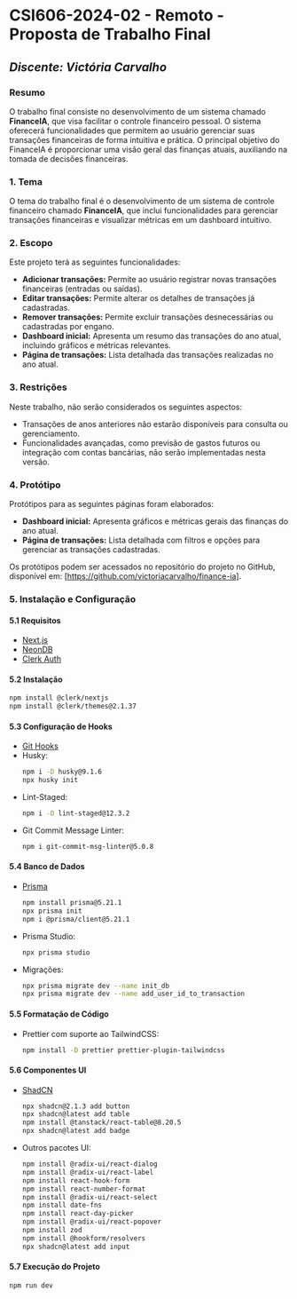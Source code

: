 # **CSI606-2024-02 - Remoto - Proposta de Trabalho Final**

## *Discente: Victória Carvalho*

### Resumo

O trabalho final consiste no desenvolvimento de um sistema chamado **FinanceIA**, que visa facilitar o controle financeiro pessoal. O sistema oferecerá funcionalidades que permitem ao usuário gerenciar suas transações financeiras de forma intuitiva e prática. O principal objetivo do FinanceIA é proporcionar uma visão geral das finanças atuais, auxiliando na tomada de decisões financeiras.

### 1. Tema

O tema do trabalho final é o desenvolvimento de um sistema de controle financeiro chamado **FinanceIA**, que inclui funcionalidades para gerenciar transações financeiras e visualizar métricas em um dashboard intuitivo.

### 2. Escopo

Este projeto terá as seguintes funcionalidades:

- **Adicionar transações:** Permite ao usuário registrar novas transações financeiras (entradas ou saídas).
- **Editar transações:** Permite alterar os detalhes de transações já cadastradas.
- **Remover transações:** Permite excluir transações desnecessárias ou cadastradas por engano.
- **Dashboard inicial:** Apresenta um resumo das transações do ano atual, incluindo gráficos e métricas relevantes.
- **Página de transações:** Lista detalhada das transações realizadas no ano atual.

### 3. Restrições

Neste trabalho, não serão considerados os seguintes aspectos:

- Transações de anos anteriores não estarão disponíveis para consulta ou gerenciamento.
- Funcionalidades avançadas, como previsão de gastos futuros ou integração com contas bancárias, não serão implementadas nesta versão.

### 4. Protótipo

Protótipos para as seguintes páginas foram elaborados:

- **Dashboard inicial:** Apresenta gráficos e métricas gerais das finanças do ano atual.
- **Página de transações:** Lista detalhada com filtros e opções para gerenciar as transações cadastradas.

Os protótipos podem ser acessados no repositório do projeto no GitHub, disponível em: [https://github.com/victoriacarvalho/finance-ia].

### 5. Instalação e Configuração

#### 5.1 Requisitos
- [Next.js](https://nextjs.org)
- [NeonDB](https://console.neon.tech/app/welcome)
- [Clerk Auth](https://clerk.com)

#### 5.2 Instalação

```sh
npm install @clerk/nextjs
npm install @clerk/themes@2.1.37
```

#### 5.3 Configuração de Hooks
- [Git Hooks](https://git-scm.com/book/ms/v2/Customizing-Git-Git-Hooks)
- Husky:
  ```sh
  npm i -D husky@9.1.6
  npx husky init
  ```
- Lint-Staged:
  ```sh
  npm i -D lint-staged@12.3.2
  ```
- Git Commit Message Linter:
  ```sh
  npm i git-commit-msg-linter@5.0.8
  ```

#### 5.4 Banco de Dados
- [Prisma](https://www.prisma.io)
  ```sh
  npm install prisma@5.21.1
  npx prisma init
  npm i @prisma/client@5.21.1
  ```
- Prisma Studio:
  ```sh
  npx prisma studio
  ```
- Migrações:
  ```sh
  npx prisma migrate dev --name init_db
  npx prisma migrate dev --name add_user_id_to_transaction
  ```

#### 5.5 Formatação de Código
- Prettier com suporte ao TailwindCSS:
  ```sh
  npm install -D prettier prettier-plugin-tailwindcss
  ```

#### 5.6 Componentes UI
- [ShadCN](https://ui.shadcn.com)
  ```sh
  npx shadcn@2.1.3 add button
  npx shadcn@latest add table
  npm install @tanstack/react-table@8.20.5
  npx shadcn@latest add badge
  ```
- Outros pacotes UI:
  ```sh
  npm install @radix-ui/react-dialog
  npm install @radix-ui/react-label
  npm install react-hook-form
  npm install react-number-format
  npm install @radix-ui/react-select
  npm install date-fns
  npm install react-day-picker
  npm install @radix-ui/react-popover
  npm install zod
  npm install @hookform/resolvers
  npx shadcn@latest add input
  ```

#### 5.7 Execução do Projeto
```sh
npm run dev
```

